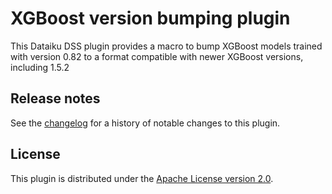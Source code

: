 # XGBoost version bumping plugin

This Dataiku DSS plugin provides a macro to bump XGBoost models trained with version 0.82 to a format compatible with newer XGBoost versions, including 1.5.2

## Release notes

See the [changelog](CHANGELOG.md) for a history of notable changes to this plugin.

## License

This plugin is distributed under the [Apache License version 2.0](LICENSE).
